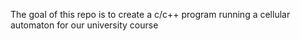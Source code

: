 The goal of this repo is to create a c/c++ program running a cellular automaton for our university course
